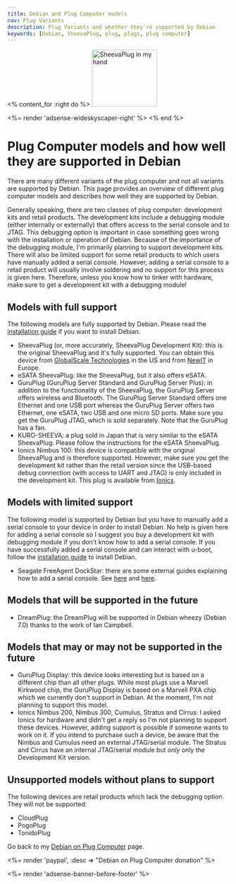 ```yaml
---
title: Debian and Plug Computer models
nav: Plug Variants
description: Plug Variants and whether they're supported by Debian
keywords: [Debian, SheevaPlug, plug, plugs, plug computer]
---
```


<% content_for :right do %>
<img src = "../images/r_sheevaplug_hand.jpg" class="border" alt="SheevaPlug in my hand" width="148" height="129" />

<%= render 'adsense-wideskyscaper-right' %>
<% end %>

<h1>Plug Computer models and how well they are supported in Debian</h1>

There are many different variants of the plug computer and not all variants
are supported by Debian.  This page provides an overview of different plug
computer models and describes how well they are supported by Debian.

Generally speaking, there are two classes of plug computer: development
kits and retail products.  The development kits include a debugging module
(either internally or externally) that offers access to the serial console
and to JTAG.  This debugging option is important in case something goes
wrong with the installation or operation of Debian.  Because of the
importance of the debugging module, I'm primarily planning to support
development kits.  There will also be limited support for some retail
products to which users have manually added a serial console.  However,
adding a serial console to a retail product will usually involve soldering
and no support for this process is given here.  Therefore, unless you know
how to tinker with hardware, make sure to get a development kit with a
debugging module!

<h2>Models with full support</h2>

The following models are fully supported by Debian.  Please read the <a
href = "../install">installation guide</a> if you want to install Debian.

<ul>

<li>SheevaPlug (or, more accurately, SheevaPlug Development Kit): this is
the original SheevaPlug and it's fully supported.  You can obtain this
device from <a href = "http://www.globalscaletechnologies.com/">GlobalScale
Technologies</a> in the US and from <a href =
"http://www.newit.co.uk/">NewIT</a> in Europe.</li>

<li>eSATA SheevaPlug: like the SheevaPlug, but it also offers eSATA.</li>

<li>GuruPlug (GuruPlug Server Standard and GuruPlug Server Plus): in
addition to the functionality of the SheevaPlug, the GuruPlug Server offers
wireless and Bluetooth.  The GuruPlug Server Standard offers one Ethernet
and one USB port whereas the GuruPlug Server offers two Ethernet, one
eSATA, two USB and one micro SD ports.  Make sure you get the GuruPlug
JTAG, which is sold separately.  Note that the GuruPlug has a fan.</li>

<li>KURO-SHEEVA: a plug sold in Japan that is very similar to the eSATA
SheevaPlug.  Please follow the instructions for the eSATA SheevaPlug.</li>

<li>Ionics Nimbus 100: this device is compatible with the original
SheevaPlug and is therefore supported.  However, make sure you get the
development kit rather than the retail version since the USB-based debug
connection (with access to UART and JTAG) is only included in the
development kit.  This plug is available from <a href =
"http://www.ionicsplug.com/nimbus100.html">Ionics</a>.</li>

</ul>

<h2><a id = "limited">Models with limited support</a></h2>

The following model is supported by Debian but you have to manually add a
serial console to your device in order to install Debian.  No help is given
here for adding a serial console so I suggest you buy a development kit
with debugging module if you don't know how to add a serial console.  If
you have successfully added a serial console and can interact with u-boot,
follow the <a href = "../install">installation guide</a> to install Debian.

<ul>

<li>Seagate FreeAgent DockStar: there are some external guides explaining
how to add a serial console.  See <a href =
"http://www.rudiswiki.de/wiki/DockStarSerialLink">here</a> and <a href =
"http://www.yourwarrantyisvoid.com/2010/07/21/seagate-dockstar-add-an-accessible-serial-port/">here</a>.</li>

</ul>

<h2>Models that will be supported in the future</h2>

<ul>

<li>DreamPlug: the DreamPlug will be supported in Debian wheezy (Debian
7.0) thanks to the work of Ian Campbell.</li>

</ul>

<h2>Models that may or may not be supported in the future</h2>

<ul>

<li>GuruPlug Display: this device looks interesting but is based on a
different chip than all other plugs.  While most plugs use a Marvell
Kirkwood chip, the GuruPlug Display is based on a Marvell PXA chip which we
currently don't support in Debian.  At the moment, I'm not planning to
support this model.</li>

<li>Ionics Nimbus 200, Nimbus 300, Cumulus, Stratus and Cirrus: I asked
Ionics for hardware and didn't get a reply so I'm not planning to support
these devices.  However, adding support is possible if someone wants to
work on it.  If you intend to purchase such a device, be aware that the
Nimbus and Cumulus need an external JTAG/serial module.  The Stratus and
Cirrus have an internal JTAG/serial module but <em>only</em> only the
Development Kit version.</li>

</ul>

<h2>Unsupported models without plans to support</h2>

The following devices are retail products which lack the debugging option.
They will not be supported:

<ul>

<li>CloudPlug</li>

<li>PogoPlug</li>

<li>TonidoPlug</li>

</ul>

Go back to my <a href = "..">Debian on Plug Computer</a> page.

<%= render 'paypal', :desc => "Debian on Plug Computer donation" %>

<div class="bbf">
<%= render 'adsense-banner-before-footer' %>
</div>

